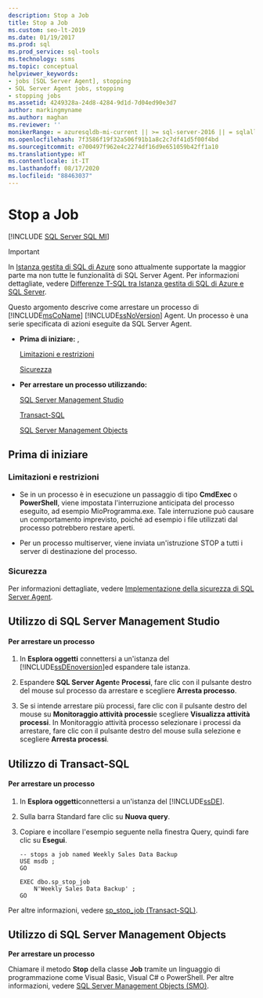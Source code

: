 ```yaml
---
description: Stop a Job
title: Stop a Job
ms.custom: seo-lt-2019
ms.date: 01/19/2017
ms.prod: sql
ms.prod_service: sql-tools
ms.technology: ssms
ms.topic: conceptual
helpviewer_keywords:
- jobs [SQL Server Agent], stopping
- SQL Server Agent jobs, stopping
- stopping jobs
ms.assetid: 4249328a-24d8-4284-9d1d-7d04ed90e3d7
author: markingmyname
ms.author: maghan
ms.reviewer: ''
monikerRange: = azuresqldb-mi-current || >= sql-server-2016 || = sqlallproducts-allversions
ms.openlocfilehash: 7f3586f19f32a506f91b1a8c2c7df41d5f00f4bd
ms.sourcegitcommit: e700497f962e4c2274df16d9e651059b42ff1a10
ms.translationtype: HT
ms.contentlocale: it-IT
ms.lasthandoff: 08/17/2020
ms.locfileid: "88463037"
---
```

# <a name="stop-a-job"></a>Stop a Job
[!INCLUDE [SQL Server SQL MI](../../includes/applies-to-version/sql-asdbmi.md)]

> [!IMPORTANT]  
> In [Istanza gestita di SQL di Azure](https://docs.microsoft.com/azure/sql-database/sql-database-managed-instance) sono attualmente supportate la maggior parte ma non tutte le funzionalità di SQL Server Agent. Per informazioni dettagliate, vedere [Differenze T-SQL tra Istanza gestita di SQL di Azure e SQL Server](https://docs.microsoft.com/azure/sql-database/sql-database-managed-instance-transact-sql-information#sql-server-agent).

Questo argomento descrive come arrestare un processo di [!INCLUDE[msCoName](../../includes/msconame_md.md)] [!INCLUDE[ssNoVersion](../../includes/ssnoversion-md.md)] Agent. Un processo è una serie specificata di azioni eseguite da SQL Server Agent.  
  
-   **Prima di iniziare:**  ,  
  
    [Limitazioni e restrizioni](#Restrictions)  
  
    [Sicurezza](#Security)  
  
-   **Per arrestare un processo utilizzando:**  
  
    [SQL Server Management Studio](#SSMS)  
  
    [Transact-SQL](#TSQL)  
  
    [SQL Server Management Objects](#SMO)  
  
## <a name="before-you-begin"></a><a name="BeforeYouBegin"></a>Prima di iniziare  
  
### <a name="limitations-and-restrictions"></a><a name="Restrictions"></a>Limitazioni e restrizioni  
  
-   Se in un processo è in esecuzione un passaggio di tipo **CmdExec** o **PowerShell**, viene impostata l'interruzione anticipata del processo eseguito, ad esempio MioProgramma.exe. Tale interruzione può causare un comportamento imprevisto, poiché ad esempio i file utilizzati dal processo potrebbero restare aperti.  
  
-   Per un processo multiserver, viene inviata un'istruzione STOP a tutti i server di destinazione del processo.  
  
### <a name="security"></a><a name="Security"></a>Sicurezza  
Per informazioni dettagliate, vedere [Implementazione della sicurezza di SQL Server Agent](../../ssms/agent/implement-sql-server-agent-security.md).  
  
## <a name="using-sql-server-management-studio"></a><a name="SSMS"></a>Utilizzo di SQL Server Management Studio  
  
#### <a name="to-stop-a-job"></a>Per arrestare un processo  
  
1.  In **Esplora oggetti** connettersi a un'istanza del [!INCLUDE[ssDEnoversion](../../includes/ssdenoversion_md.md)]ed espandere tale istanza.  
  
2.  Espandere **SQL Server Agent**e **Processi**, fare clic con il pulsante destro del mouse sul processo da arrestare e scegliere **Arresta processo**.  
  
3.  Se si intende arrestare più processi, fare clic con il pulsante destro del mouse su **Monitoraggio attività processi**e scegliere **Visualizza attività processi**. In Monitoraggio attività processo selezionare i processi da arrestare, fare clic con il pulsante destro del mouse sulla selezione e scegliere **Arresta processi**.  
  
## <a name="using-transact-sql"></a><a name="TSQL"></a>Utilizzo di Transact-SQL  
  
#### <a name="to-stop-a-job"></a>Per arrestare un processo  
  
1.  In **Esplora oggetti**connettersi a un'istanza del [!INCLUDE[ssDE](../../includes/ssde_md.md)].  
  
2.  Sulla barra Standard fare clic su **Nuova query**.  
  
3.  Copiare e incollare l'esempio seguente nella finestra Query, quindi fare clic su **Esegui**.  
  
    ```  
    -- stops a job named Weekly Sales Data Backup  
    USE msdb ;  
    GO  
  
    EXEC dbo.sp_stop_job  
        N'Weekly Sales Data Backup' ;  
    GO  
    ```  
  
Per altre informazioni, vedere [sp_stop_job (Transact-SQL)](https://msdn.microsoft.com/64b4cc75-99a0-421e-b418-94e37595bbb0).  
  
## <a name="using-sql-server-management-objects"></a><a name="SMO"></a>Utilizzo di SQL Server Management Objects  
**Per arrestare un processo**  
  
Chiamare il metodo **Stop** della classe **Job** tramite un linguaggio di programmazione come Visual Basic, Visual C# o PowerShell. Per altre informazioni, vedere [SQL Server Management Objects (SMO)](https://msdn.microsoft.com/library/ms162169.aspx).  
  
